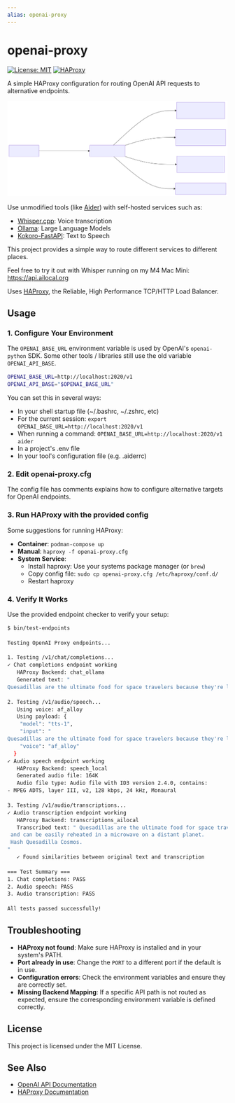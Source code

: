 ```yaml
---
alias: openai-proxy
---
```


# openai-proxy

[![License: MIT](https://img.shields.io/badge/License-MIT-yellow.svg)](https://opensource.org/licenses/MIT)
[![HAProxy](https://img.shields.io/badge/HAProxy-2.4%2B-blue)](https://www.haproxy.org/)

A simple HAProxy configuration for routing OpenAI API requests to alternative endpoints.

![Architecture](docs/images/architecture.mmd.svg)

Use unmodified tools (like [Aider](https://aider.chat])) with self-hosted services such as:

- [Whisper.cpp](https://github.com/ggerganov/whisper.cpp): Voice transcription
- [Ollama](https://ollama.com): Large Language Models
- [Kokoro-FastAPI](https://github.com/remsky/Kokoro-FastAPI): Text to Speech

This project provides a simple way to route different services to different places.

Feel free to try it out with Whisper running on my M4 Mac Mini: https://api.ailocal.org

Uses [HAProxy](https://haproxy.org), the Reliable, High Performance TCP/HTTP Load Balancer.

## Usage

### 1. Configure Your Environment

The `OPENAI_BASE_URL` environment variable is used by OpenAI's `openai-python` SDK.
Some other tools / libraries still use the old variable `OPENAI_API_BASE`.

```bash
OPENAI_BASE_URL=http://localhost:2020/v1
OPENAI_API_BASE="$OPENAI_BASE_URL"
```

You can set this in several ways:

- In your shell startup file (~/.bashrc, ~/.zshrc, etc)
- For the current session: `export OPENAI_BASE_URL=http://localhost:2020/v1`
- When running a command: `OPENAI_BASE_URL=http://localhost:2020/v1 aider`
- In a project's .env file
- In your tool's configuration file (e.g. .aiderrc)

### 2. Edit openai-proxy.cfg

The config file has comments explains how to configure alternative targets for OpenAI endpoints.

### 3. Run HAProxy with the provided config

Some suggestions for running HAProxy:

- **Container**: `podman-compose up`
- **Manual**: `haproxy -f openai-proxy.cfg`
- **System Service**:
  - Install haproxy: Use your systems package manager (or `brew`)
  - Copy config file: `sudo cp openai-proxy.cfg /etc/haproxy/conf.d/`
  - Restart haproxy

### 4. Verify It Works

Use the provided endpoint checker to verify your setup:

```bash
$ bin/test-endpoints

Testing OpenAI Proxy endpoints...

1. Testing /v1/chat/completions...
✓ Chat completions endpoint working
   HAProxy Backend: chat_ollama
   Generated text: "
Quesadillas are the ultimate food for space travelers because they're lightweight, flavorful, and can be easily reheated in a microwave on a distant planet. #quesadillacosmos"

2. Testing /v1/audio/speech...
   Using voice: af_alloy
   Using payload: {
    "model": "tts-1",
    "input": "
Quesadillas are the ultimate food for space travelers because they're lightweight, flavorful, and can be easily reheated in a microwave on a distant planet. #quesadillacosmos",
    "voice": "af_alloy"
  }
✓ Audio speech endpoint working
   HAProxy Backend: speech_local
   Generated audio file: 164K
   Audio file type: Audio file with ID3 version 2.4.0, contains:
- MPEG ADTS, layer III, v2, 128 kbps, 24 kHz, Monaural

3. Testing /v1/audio/transcriptions...
✓ Audio transcription endpoint working
   HAProxy Backend: transcriptions_ailocal
   Transcribed text: " Quesadillas are the ultimate food for space travelers because they're lightweight, flavorful,
 and can be easily reheated in a microwave on a distant planet.
 Hash Quesadilla Cosmos.
"
   ✓ Found similarities between original text and transcription

=== Test Summary ===
1. Chat completions: PASS
2. Audio speech: PASS
3. Audio transcription: PASS

All tests passed successfully!
```

## Troubleshooting

- **HAProxy not found**: Make sure HAProxy is installed and in your system's PATH.
- **Port already in use**: Change the `PORT` to a different port if the default is in use.
- **Configuration errors**: Check the environment variables and ensure they are correctly set.
- **Missing Backend Mapping**: If a specific API path is not routed as expected, ensure the corresponding environment variable is defined correctly.

## License

This project is licensed under the MIT License.

## See Also

- [OpenAI API Documentation](https://platform.openai.com/docs/api-reference)
- [HAProxy Documentation](https://www.haproxy.org/#docs)
